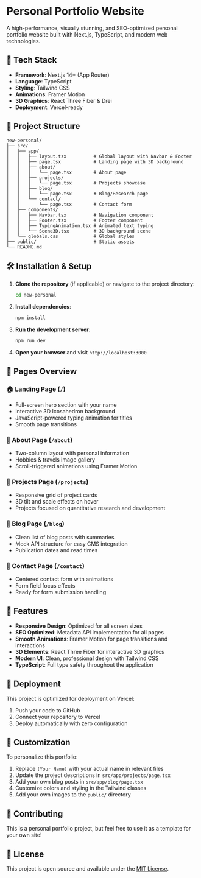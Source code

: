 # Personal Portfolio Website

A high-performance, visually stunning, and SEO-optimized personal portfolio website built with Next.js, TypeScript, and modern web technologies.

## 🚀 Tech Stack

- **Framework**: Next.js 14+ (App Router)
- **Language**: TypeScript
- **Styling**: Tailwind CSS
- **Animations**: Framer Motion
- **3D Graphics**: React Three Fiber & Drei
- **Deployment**: Vercel-ready

## 📁 Project Structure

```
new-personal/
├── src/
│   ├── app/
│   │   ├── layout.tsx          # Global layout with Navbar & Footer
│   │   ├── page.tsx            # Landing page with 3D background
│   │   ├── about/
│   │   │   └── page.tsx        # About page
│   │   ├── projects/
│   │   │   └── page.tsx        # Projects showcase
│   │   ├── blog/
│   │   │   └── page.tsx        # Blog/Research page
│   │   └── contact/
│   │       └── page.tsx        # Contact form
│   ├── components/
│   │   ├── Navbar.tsx          # Navigation component
│   │   ├── Footer.tsx          # Footer component
│   │   ├── TypingAnimation.tsx # Animated text typing
│   │   └── Scene3D.tsx         # 3D background scene
│   └── globals.css             # Global styles
├── public/                     # Static assets
└── README.md
```

## 🛠️ Installation & Setup

1. **Clone the repository** (if applicable) or navigate to the project directory:
   ```bash
   cd new-personal
   ```

2. **Install dependencies**:
   ```bash
   npm install
   ```

3. **Run the development server**:
   ```bash
   npm run dev
   ```

4. **Open your browser** and visit `http://localhost:3000`

## 📄 Pages Overview

### 🏠 Landing Page (`/`)
- Full-screen hero section with your name
- Interactive 3D Icosahedron background
- JavaScript-powered typing animation for titles
- Smooth page transitions

### 👤 About Page (`/about`)
- Two-column layout with personal information
- Hobbies & travels image gallery
- Scroll-triggered animations using Framer Motion

### 💼 Projects Page (`/projects`)
- Responsive grid of project cards
- 3D tilt and scale effects on hover
- Projects focused on quantitative research and development

### 📝 Blog Page (`/blog`)
- Clean list of blog posts with summaries
- Mock API structure for easy CMS integration
- Publication dates and read times

### 📧 Contact Page (`/contact`)
- Centered contact form with animations
- Form field focus effects
- Ready for form submission handling

## 🎨 Features

- **Responsive Design**: Optimized for all screen sizes
- **SEO Optimized**: Metadata API implementation for all pages
- **Smooth Animations**: Framer Motion for page transitions and interactions
- **3D Elements**: React Three Fiber for interactive 3D graphics
- **Modern UI**: Clean, professional design with Tailwind CSS
- **TypeScript**: Full type safety throughout the application

## 🚀 Deployment

This project is optimized for deployment on Vercel:

1. Push your code to GitHub
2. Connect your repository to Vercel
3. Deploy automatically with zero configuration

## 📝 Customization

To personalize this portfolio:

1. Replace `[Your Name]` with your actual name in relevant files
2. Update the project descriptions in `src/app/projects/page.tsx`
3. Add your own blog posts in `src/app/blog/page.tsx`
4. Customize colors and styling in the Tailwind classes
5. Add your own images to the `public/` directory

## 🤝 Contributing

This is a personal portfolio project, but feel free to use it as a template for your own site!

## 📄 License

This project is open source and available under the [MIT License](LICENSE).
